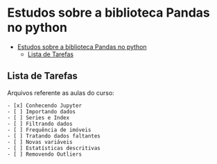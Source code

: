 # Estudos sobre a biblioteca Pandas no python

- [Estudos sobre a biblioteca Pandas no python](#estudos-sobre-a-biblioteca-pandas-no-python)
  - [Lista de Tarefas](#lista-de-tarefas)


## Lista de Tarefas

Arquivos referente as aulas do curso:

```
- [x] Conhecendo Jupyter
- [ ] Importando dados
- [ ] Series e Index
- [ ] Filtrando dados
- [ ] Frequência de imóveis
- [ ] Tratando dados faltantes
- [ ] Novas variáveis
- [ ] Estatísticas descritivas
- [ ] Removendo Outliers
```



<!-- 

- [x] Criar arquivo guia para Readme no Github
- [x] Commit das mudanças
- [ ] Envio das mudanças para o repositório -->